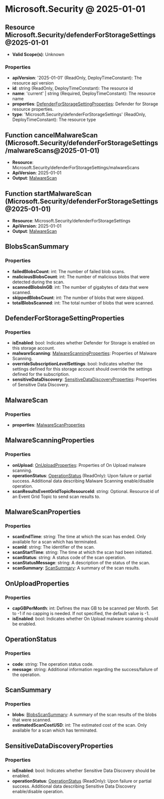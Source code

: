 # Microsoft.Security @ 2025-01-01

## Resource Microsoft.Security/defenderForStorageSettings@2025-01-01
* **Valid Scope(s)**: Unknown
### Properties
* **apiVersion**: '2025-01-01' (ReadOnly, DeployTimeConstant): The resource api version
* **id**: string (ReadOnly, DeployTimeConstant): The resource id
* **name**: 'current' | string (Required, DeployTimeConstant): The resource name
* **properties**: [DefenderForStorageSettingProperties](#defenderforstoragesettingproperties): Defender for Storage resource properties.
* **type**: 'Microsoft.Security/defenderForStorageSettings' (ReadOnly, DeployTimeConstant): The resource type

## Function cancelMalwareScan (Microsoft.Security/defenderForStorageSettings/malwareScans@2025-01-01)
* **Resource**: Microsoft.Security/defenderForStorageSettings/malwareScans
* **ApiVersion**: 2025-01-01
* **Output**: [MalwareScan](#malwarescan)

## Function startMalwareScan (Microsoft.Security/defenderForStorageSettings@2025-01-01)
* **Resource**: Microsoft.Security/defenderForStorageSettings
* **ApiVersion**: 2025-01-01
* **Output**: [MalwareScan](#malwarescan)

## BlobsScanSummary
### Properties
* **failedBlobsCount**: int: The number of failed blob scans.
* **maliciousBlobsCount**: int: The number of malicious blobs that were detected during the scan.
* **scannedBlobsInGB**: int: The number of gigabytes of data that were scanned.
* **skippedBlobsCount**: int: The number of blobs that were skipped.
* **totalBlobsScanned**: int: The total number of blobs that were scanned.

## DefenderForStorageSettingProperties
### Properties
* **isEnabled**: bool: Indicates whether Defender for Storage is enabled on this storage account.
* **malwareScanning**: [MalwareScanningProperties](#malwarescanningproperties): Properties of Malware Scanning.
* **overrideSubscriptionLevelSettings**: bool: Indicates whether the settings defined for this storage account should override the settings defined for the subscription.
* **sensitiveDataDiscovery**: [SensitiveDataDiscoveryProperties](#sensitivedatadiscoveryproperties): Properties of Sensitive Data Discovery.

## MalwareScan
### Properties
* **properties**: [MalwareScanProperties](#malwarescanproperties)

## MalwareScanningProperties
### Properties
* **onUpload**: [OnUploadProperties](#onuploadproperties): Properties of On Upload malware scanning.
* **operationStatus**: [OperationStatus](#operationstatus) (ReadOnly): Upon failure or partial success. Additional data describing Malware Scanning enable/disable operation.
* **scanResultsEventGridTopicResourceId**: string: Optional. Resource id of an Event Grid Topic to send scan results to.

## MalwareScanProperties
### Properties
* **scanEndTime**: string: The time at which the scan has ended. Only available for a scan which has terminated.
* **scanId**: string: The identifier of the scan.
* **scanStartTime**: string: The time at which the scan had been initiated.
* **scanStatus**: string: A status code of the scan operation.
* **scanStatusMessage**: string: A description of the status of the scan.
* **scanSummary**: [ScanSummary](#scansummary): A summary of the scan results.

## OnUploadProperties
### Properties
* **capGBPerMonth**: int: Defines the max GB to be scanned per Month. Set to -1 if no capping is needed. If not specified, the default value is -1.
* **isEnabled**: bool: Indicates whether On Upload malware scanning should be enabled.

## OperationStatus
### Properties
* **code**: string: The operation status code.
* **message**: string: Additional information regarding the success/failure of the operation.

## ScanSummary
### Properties
* **blobs**: [BlobsScanSummary](#blobsscansummary): A summary of the scan results of the blobs that were scanned.
* **estimatedScanCostUSD**: int: The estimated cost of the scan. Only available for a scan which has terminated.

## SensitiveDataDiscoveryProperties
### Properties
* **isEnabled**: bool: Indicates whether Sensitive Data Discovery should be enabled.
* **operationStatus**: [OperationStatus](#operationstatus) (ReadOnly): Upon failure or partial success. Additional data describing Sensitive Data Discovery enable/disable operation.

